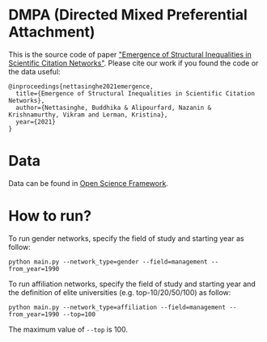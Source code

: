 # DMPA (Directed Mixed Preferential Attachment)

This is the source code of paper ["Emergence of Structural Inequalities in Scientific Citation Networks"](https://arxiv.org/pdf/2103.10944.pdf).
Please cite our work if you found the code or the data useful: 

```
@inproceedings{nettasinghe2021emergence,
  title={Emergence of Structural Inequalities in Scientific Citation Networks},
  author={Nettasinghe, Buddhika & Alipourfard, Nazanin & Krishnamurthy, Vikram and Lerman, Kristina},
  year={2021}
}
```

# Data 
Data can be found in [Open Science Framework](https://osf.io/djxtf/). 

# How to run? 
To run gender networks, specify the field of study and starting year as follow: 
```
python main.py --network_type=gender --field=management --from_year=1990 
```

To run affiliation networks, specify the field of study and starting year and the definition of elite universities (e.g. top-10/20/50/100) as follow: 
```
python main.py --network_type=affiliation --field=management --from_year=1990 --top=100
```

The maximum value of `--top` is 100. 

